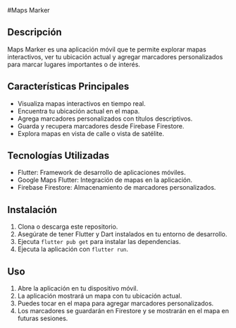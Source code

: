 #Maps Marker

## Descripción
Maps Marker es una aplicación móvil que te permite explorar mapas interactivos, ver tu ubicación actual y agregar marcadores personalizados para marcar lugares importantes o de interés.

## Características Principales
- Visualiza mapas interactivos en tiempo real.
- Encuentra tu ubicación actual en el mapa.
- Agrega marcadores personalizados con títulos descriptivos.
- Guarda y recupera marcadores desde Firebase Firestore.
- Explora mapas en vista de calle o vista de satélite.

## Tecnologías Utilizadas
- Flutter: Framework de desarrollo de aplicaciones móviles.
- Google Maps Flutter: Integración de mapas en la aplicación.
- Firebase Firestore: Almacenamiento de marcadores personalizados.

## Instalación
1. Clona o descarga este repositorio.
2. Asegúrate de tener Flutter y Dart instalados en tu entorno de desarrollo.
3. Ejecuta `flutter pub get` para instalar las dependencias.
5. Ejecuta la aplicación con `flutter run`.

## Uso
1. Abre la aplicación en tu dispositivo móvil.
2. La aplicación mostrará un mapa con tu ubicación actual.
3. Puedes tocar en el mapa para agregar marcadores personalizados.
4. Los marcadores se guardarán en Firestore y se mostrarán en el mapa en futuras sesiones.
